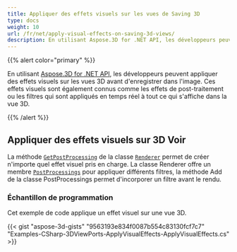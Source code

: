 ```yaml
---
title: Appliquer des effets visuels sur les vues de Saving 3D
type: docs
weight: 10
url: /fr/net/apply-visual-effects-on-saving-3d-views/
description: En utilisant Aspose.3D for .NET API, les développeurs peuvent appliquer des effets visuels sur les vues 3D avant de les enregistrer dans l'image. Ces effets visuels sont également connus sous le nom d'effets de post-traitement ou de filtres qui sont appliqués en temps réel à tout ce qui est affiché dans la vue 3D.
---
```

{{% alert color="primary" %}}

En utilisant [Aspose.3D for .NET API](https://products.aspose.com/3d/net/), les développeurs peuvent appliquer des effets visuels sur les vues 3D avant d'enregistrer dans l'image. Ces effets visuels sont également connus comme les effets de post-traitement ou les filtres qui sont appliqués en temps réel à tout ce qui s'affiche dans la vue 3D.

{{% /alert %}}
##  **Appliquer des effets visuels sur 3D Voir**
La méthode [`GetPostProcessing`](https://reference.aspose.com/3d/net/aspose.threed.render/renderer/methods/getpostprocessing) de la classe [`Renderer`](https://reference.aspose.com/3d/net/aspose.threed.render/renderer) permet de créer n'importe quel effet visuel pris en charge. La classe Renderer offre un membre [`PostProcessings`](https://reference.aspose.com/3d/net/aspose.threed.render/renderer/properties/postprocessings) pour appliquer différents filtres, la méthode Add de la classe PostProcessings permet d'incorporer un filtre avant le rendu.
###  **Échantillon de programmation**
Cet exemple de code applique un effet visuel sur une vue 3D.

{{< gist "aspose-3d-gists" "9563193e834f0087b554c83130fcf7c7" "Examples-CSharp-3DViewPorts-ApplyVisualEffects-ApplyVisualEffects.cs" >}}

